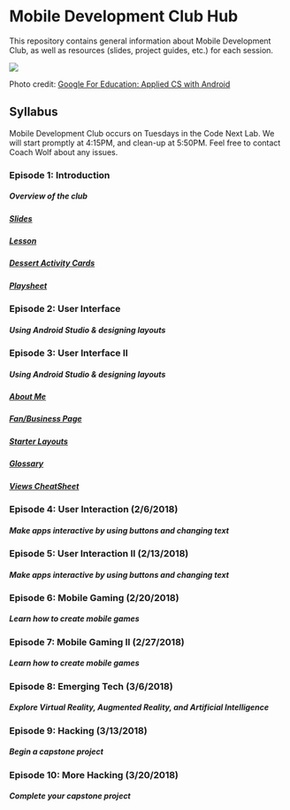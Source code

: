 # Mobile Development Club Hub

This repository contains general information about Mobile Development Club, as well as resources (slides, project guides, etc.) for each session.

![](https://cswithandroid.withgoogle.com/img/appliedcsandroid.png)

Photo credit: [Google For Education: Applied CS with Android](https://cswithandroid.withgoogle.com/img/appliedcsandroid.png)

## Syllabus

Mobile Development Club occurs on Tuesdays in the Code Next Lab.
We will start promptly at 4:15PM, and clean-up at 5:50PM.
Feel free to contact Coach Wolf about any issues.

### Episode 1: Introduction

##### Overview of the club 

##### [Slides](/episode-1/episode-1-slides.pdf)
##### [Lesson](/episode-1/episode-1-lesson-plan.pdf)
##### [Dessert Activity Cards](/episode-1/dessert-activity-cards.pdf)
##### [Playsheet](/episode-1/playsheet.pdf)

### Episode 2: User Interface

##### Using Android Studio & designing layouts

### Episode 3: User Interface II

##### Using Android Studio & designing layouts

##### [About Me](/episode-3/about-me/about-me-guide.md)

##### [Fan/Business Page](/episode-3/fan-business/fan-business-guide.md)

##### [Starter Layouts](/episode-3/starter-layouts)

##### [Glossary](https://developers.google.com/android/for-all/vocab-words/?utm_source=udacity&utm_medium=course&utm_campaign=android_basics)

##### [Views CheatSheet](http://labs.udacity.com/images/Common-Android-Views-Cheat-Sheet.pdf)

### Episode 4: User Interaction (2/6/2018)

##### Make apps interactive by using buttons and changing text

### Episode 5: User Interaction II (2/13/2018)

##### Make apps interactive by using buttons and changing text

### Episode 6: Mobile Gaming (2/20/2018)

##### Learn how to create mobile games

### Episode 7: Mobile Gaming II (2/27/2018)

##### Learn how to create mobile games

### Episode 8: Emerging Tech (3/6/2018)

##### Explore Virtual Reality, Augmented Reality, and Artificial Intelligence

### Episode 9: Hacking (3/13/2018)

##### Begin a capstone project

### Episode 10: More Hacking (3/20/2018)

##### Complete your capstone project
